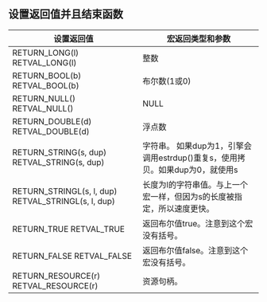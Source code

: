 ## 设置返回值并且结束函数

| 设置返回值 | 宏返回类型和参数 |
| ---- |  ------- |
| RETURN_LONG(l) RETVAL_LONG(l) | 整数 |
| RETURN_BOOL(b) 	RETVAL_BOOL(b)|	布尔数(1或0)|
| RETURN_NULL()	RETVAL_NULL()|	NULL|
| RETURN_DOUBLE(d)	RETVAL_DOUBLE(d)|	浮点数|
| RETURN_STRING(s, dup)	RETVAL_STRING(s, dup)|	字符串。 如果dup为1，引擎会调用estrdup()重复s，使用拷贝。如果dup为0，就使用s|
| RETURN_STRINGL(s, l, dup)	RETVAL_STRINGL(s, l, dup)	|长度为l的字符串值。与上一个宏一样，但因为s的长度被指定，所以速度更快。|
| RETURN_TRUE	RETVAL_TRUE	|返回布尔值true。注意到这个宏没有括号。|
| RETURN_FALSE	RETVAL_FALSE	|返回布尔值false。注意到这个宏没有括号。|
| RETURN_RESOURCE(r)	RETVAL_RESOURCE(r)	|资源句柄。|